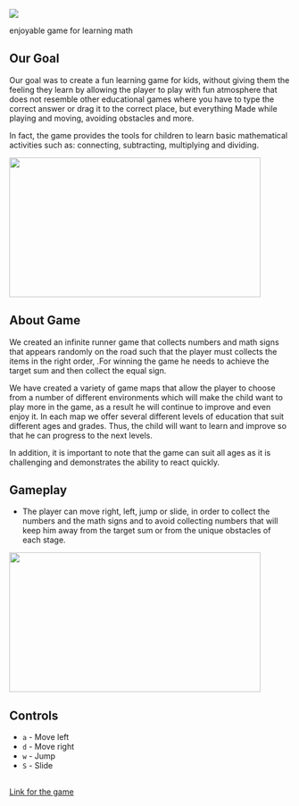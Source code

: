 


[<img src="https://i.imgur.com/YCZYIT7.png" >](https://aricrach.itch.io/mathrunner)

enjoyable game for learning math


##  Our Goal

Our goal was to create a fun learning game for kids, without giving them the feeling they learn by allowing the player to play with fun atmosphere that does not resemble other educational games where you have to type the correct answer or drag it to the correct place, but everything Made while playing and moving, avoiding obstacles and more.

In fact, the game provides the tools for children to learn basic mathematical activities such as: connecting, subtracting, multiplying and dividing.

<img src="https://thumbs.gfycat.com/PoshInsistentChickadee-size_restricted.gif" width="450" height="250" >

##  About Game

We created an infinite runner game that collects numbers and math signs that appears randomly on the road such that the player must collects the items in the right order, .For winning the game he needs to achieve  the target sum and then collect the equal sign.

We have created a variety of game maps that allow the player to choose from a number of different environments which will make the child want to play more in the game, as a result he will continue to improve and even enjoy it.
In each map we offer several different levels of education that suit different ages and grades. Thus, the child will want to learn and improve so that he can progress to the next levels.

In addition, it is important to note that the game can suit all ages as it is challenging and demonstrates the ability to react quickly.

##  Gameplay

+ The player can move right, left, jump or slide, in order to collect the numbers and the math signs and to avoid collecting numbers that will keep him away from the target sum or from the unique obstacles of each stage.

<img src="https://thumbs.gfycat.com/UniformShimmeringHeron-size_restricted.gif" width="450" height="250" >

## Controls
+ `a` - Move left
+ `d` - Move right
+ `w` - Jump
+ `S` - Slide

##
[Link for the game](https://aricrach.itch.io/mathrunner)
